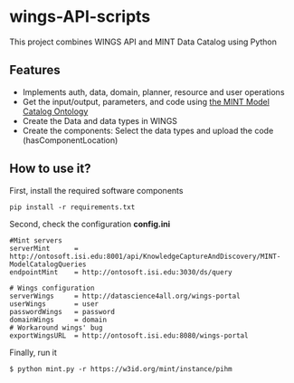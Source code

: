 # wings-API-scripts

This project combines WINGS API and MINT Data Catalog using Python

## Features

- Implements auth, data, domain, planner, resource and user operations
- Get the input/output, parameters, and code using [the MINT Model Catalog Ontology](https://w3id.org/mint/modelCatalog#ModelConfiguration)
- Create the Data and data types in WINGS
- Create the components: Select the data types and upload the code (hasComponentLocation)

## How to use it?

First, install the required software components

```
pip install -r requirements.txt
```

Second, check the configuration **config.ini**

```
#Mint servers
serverMint      = http://ontosoft.isi.edu:8001/api/KnowledgeCaptureAndDiscovery/MINT-ModelCatalogQueries
endpointMint    = http://ontosoft.isi.edu:3030/ds/query

# Wings configuration
serverWings     = http://datascience4all.org/wings-portal
userWings       = user
passwordWings   = password
domainWings     = domain
# Workaround wings' bug
exportWingsURL  = http://ontosoft.isi.edu:8080/wings-portal
```
Finally, run it

```
$ python mint.py -r https://w3id.org/mint/instance/pihm
```